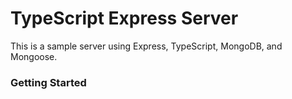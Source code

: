 # TypeScript Express Server   

This is a sample server using Express, TypeScript, MongoDB, and Mongoose.

### Getting Started


